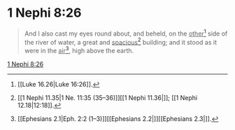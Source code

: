 # 1 Nephi 8:26

> And I also cast my eyes round about, and beheld, on the <u>other</u>[^a] side of the river of water, a great and <u>spacious</u>[^b] building; and it stood as it were in the <u>air</u>[^c], high above the earth.

[1 Nephi 8:26](https://www.churchofjesuschrist.org/study/scriptures/bofm/1-ne/8?lang=eng&id=p26#p26)


[^a]: [[Luke 16.26|Luke 16:26]].  
[^b]: [[1 Nephi 11.35|1 Ne. 11:35 (35–36)]][[1 Nephi 11.36|]]; [[1 Nephi 12.18|12:18]].  
[^c]: [[Ephesians 2.1|Eph. 2:2 (1–3)]][[Ephesians 2.2|]][[Ephesians 2.3|]].  
